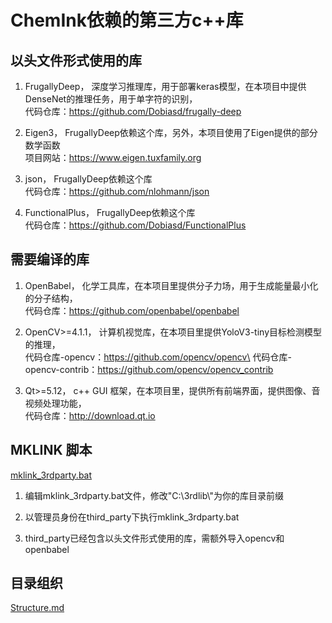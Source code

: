 # ChemInk依赖的第三方c++库

## 以头文件形式使用的库

1. FrugallyDeep， 深度学习推理库，用于部署keras模型，在本项目中提供DenseNet的推理任务，用于单字符的识别，\
代码仓库：https://github.com/Dobiasd/frugally-deep

2. Eigen3， FrugallyDeep依赖这个库，另外，本项目使用了Eigen提供的部分数学函数\
项目网站：https://www.eigen.tuxfamily.org

3. json， FrugallyDeep依赖这个库\
代码仓库：https://github.com/nlohmann/json

4. FunctionalPlus， FrugallyDeep依赖这个库\
代码仓库：https://github.com/Dobiasd/FunctionalPlus

## 需要编译的库

1. OpenBabel， 化学工具库，在本项目里提供分子力场，用于生成能量最小化的分子结构，\
代码仓库：https://github.com/openbabel/openbabel

2. OpenCV>=4.1.1， 计算机视觉库，在本项目里提供YoloV3-tiny目标检测模型的推理，\
代码仓库-opencv：https://github.com/opencv/opencv\
代码仓库-opencv-contrib：https://github.com/opencv/opencv_contrib

3. Qt>=5.12， c++ GUI 框架，在本项目里，提供所有前端界面，提供图像、音视频处理功能，\
代码仓库：http://download.qt.io

## MKLINK 脚本

[mklink_3rdparty.bat](./mklink_3rdparty.bat)

1. 编辑mklink_3rdparty.bat文件，修改"C:\\3rdlib\\"为你的库目录前缀

2. 以管理员身份在third_party下执行mklink_3rdparty.bat

3. third_party已经包含以头文件形式使用的库，需额外导入opencv和openbabel

## 目录组织

[Structure.md](./Structure.md)
